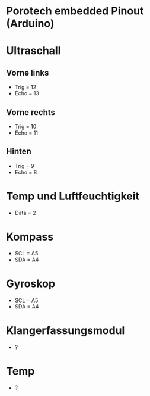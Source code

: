 # Porotech embedded Pinout (Arduino)

# Ultraschall

## Vorne links

- Trig = 12
- Echo = 13

## Vorne rechts

- Trig = 10
- Echo = 11

## Hinten

- Trig = 9
- Echo = 8

# Temp und Luftfeuchtigkeit

- Data = 2

# Kompass                                               
                                                        
- SCL = A5                                              
- SDA = A4                                              
                                                        
# Gyroskop                                              
                                                        
- SCL = A5
- SDA = A4

# Klangerfassungsmodul

- ?

# Temp

- ?



